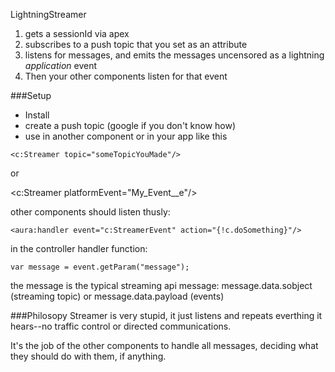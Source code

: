 LightningStreamer

1. gets a sessionId via apex
2. subscribes to a push topic that you set as an attribute
3. listens for messages, and emits the messages uncensored as a lightning *application* event
4. Then your other components listen for that event

###Setup

* Install
* create a push topic (google if you don't know how)
* use in another component or in your app like this

```
<c:Streamer topic="someTopicYouMade"/>
```

or

<c:Streamer platformEvent="My_Event__e"/>


other components should listen thusly:

```
<aura:handler event="c:StreamerEvent" action="{!c.doSomething}"/>
```
in the controller handler function:

```
var message = event.getParam("message");
```

the message is the typical streaming api message: message.data.sobject (streaming topic) or message.data.payload (events)


###Philosopy
Streamer is very stupid, it just listens and repeats everthing it hears--no traffic control or directed communications.

It's the job of the other components to handle all messages, deciding what they should do with them, if anything.